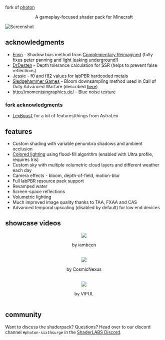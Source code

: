 <br><br>

fork of [photon](https://github.com/sixthsurge/photon)

<p align = "center">A gameplay-focused shader pack for Minecraft</p>

![Screenshot](docs/images/a.png)

## acknowledgments

* [Emin](https://github.com/EminGT) - Shadow bias method from [Complementary Reimagined](https://www.complementary.dev/reimagined/) (fully fixes peter panning and light leaking underground!)
* [DrDesten](https://github.com/DrDesten) - Depth tolerance calculation for SSR (helps to prevent false reflections)
* [Jessie](https://github.com/Jessie-LC) - f0 and f82 values for labPBR hardcoded metals
* [Sledgehammer Games](https://www.sledgehammergames.com/) - Bloom downsampling method used in Call of Duty Advanced Warfare (described [here](http://www.iryoku.com/next-generation-post-processing-in-call-of-duty-advanced-warfare))
* http://momentsingraphics.de/ - Blue noise texture

### fork acknowledgments
* [LexBoosT](https://lextermina7.wixsite.com/astralex) for a lot of features/things from AstraLex

## features
* Custom shading with variable penumbra shadows and ambient occlusion
* [Colored lighting](https://media.discordapp.net/attachments/945403130277924914/1123585019307364394/2023-06-28_13.02.33.png?width=1058&height=584) using flood-fill algorithm (enabled with Ultra profile, requires Iris)
* Custom sky with multiple volumetric cloud layers and different weather each day
* Camera effects - bloom, depth-of-field, motion-blur
* Full labPBR resource pack support
* Revamped water
* Screen-space reflections
* Volumetric lighting
* Much improved image quality thanks to TAA, FXAA and CAS
* Advanced temporal upscaling (disabled by default) for low end devices

## showcase videos

<div align = "center">
	<a href="http://www.youtube.com/watch?feature=player_embedded&v=vxE_CVeU8Rs" target="_blank"><img src="http://img.youtube.com/vi/vxE_CVeU8Rs/0.jpg" border="0"/></a>
	<p> by iambeen
	<br><br>
</div>

<div align = "center">
	<a href="http://www.youtube.com/watch?feature=player_embedded&v=gMLFZMBK-ZQ" target="_blank"><img src="http://img.youtube.com/vi/gMLFZMBK-ZQ/0.jpg" border="0"/></a>
	<p> by CosmicNexus
	<br><br>
</div>

<div align = "center">
	<a href="http://www.youtube.com/watch?feature=player_embedded&v=_aSmM7jg9Nw" target="_blank"><img src="http://img.youtube.com/vi/_aSmM7jg9Nw/0.jpg" border="0"/></a>
	<p> by VIPUL
	<br><br>
</div>

## community

Want to discuss the shaderpack? Questions? Head over to our discord channel `#photon-sixthsurge` in the [ShaderLABS Discord](https://discord.gg/Jhr5PF7hhp).
